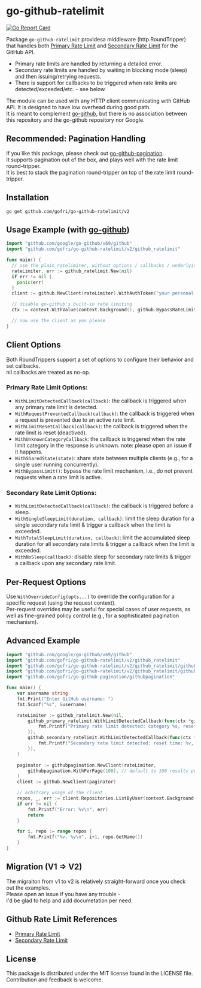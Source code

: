 # go-github-ratelimit

[![Go Report Card](https://goreportcard.com/badge/github.com/gofri/go-github-ratelimit)](https://goreportcard.com/report/github.com/gofri/go-github-ratelimit)

Package `go-github-ratelimit` providesa middleware (http.RoundTripper) that handles both [Primary Rate Limit](https://docs.github.com/en/rest/using-the-rest-api/rate-limits-for-the-rest-api?#about-primary-rate-limits) and [Secondary Rate Limit](https://docs.github.com/en/rest/using-the-rest-api/rate-limits-for-the-rest-api?#about-secondary-rate-limits) for the GitHub API.

* Primary rate limits are handled by returning a detailed error.  
* Secondary rate limits are handled by waiting in blocking mode (sleep) and then issuing/retrying requests.  
* There is support for callbacks to be triggered when rate limits are detected/exceeded/etc. - see below.  

The module can be used with any HTTP client communicating with GitHub API. It is designed to have low overhead during good path.    
It is meant to complement [go-github](https://github.com/google/go-github), but there is no association between this repository and the go-github repository nor Google.

## Recommended: Pagination Handling

If you like this package, please check out [go-github-pagination](https://github.com/gofri/go-github-pagination).  
It supports pagination out of the box, and plays well with the rate limit round-tripper.  
It is best to stack the pagination round-tripper on top of the rate limit round-tripper.  


## Installation

```go get github.com/gofri/go-github-ratelimit/v2```

## Usage Example (with [go-github](https://github.com/google/go-github))

```go
import "github.com/google/go-github/v69/github"
import "github.com/gofri/go-github-ratelimit/v2/github_ratelimit"

func main() {
  // use the plain ratelimiter, without options / callbacks / underlying http.RoundTripper.
  rateLimiter, err := github_ratelimit.New(nil)
  if err != nil {
    panic(err)
  }
  client := github.NewClient(rateLimiter).WithAuthToken("your personal access token")

  // disable go-github's built-in rate limiting
  ctx := context.WithValue(context.Background(), github.BypassRateLimitCheck)

  // now use the client as you please
}
```

## Client Options

Both RoundTrippers support a set of options to configure their behavior and set callbacks.  
nil callbacks are treated as no-op.  

### Primary Rate Limit Options:

- `WithLimitDetectedCallback(callback)`: the callback is triggered when any primary rate limit is detected.
- `WithRequestPreventedCallback(callback)`: the callback is triggered when a request is prevented due to an active rate limit.
- `WithLimitResetCallback(callback)`: the callback is triggered when the rate limit is reset (deactived).
- `WithUnknownCategoryCallback`: the callback is triggered when the rate limit category in the response is unknown. note: please open an issue if it happens.
- `WithSharedState(state)`: share state between multiple clients (e.g., for a single user running concurrently).
- `WithBypassLimit()`: bypass the rate limit mechanism, i.e., do not prevent requests when a rate limit is active.

### Secondary Rate Limit Options:

- `WithLimitDetectedCallback(callback)`: the callback is triggered before a sleep.
- `WithSingleSleepLimit(duration, callback)`: limit the sleep duration for a single secondary rate limit & trigger a callback when the limit is exceeded.
- `WithTotalSleepLimit(duration, callback)`: limit the accumulated sleep duration for all secondary rate limits & trigger a callback when the limit is exceeded.
- `WithNoSleep(callback)`: disable sleep for secondary rate limits & trigger a callback upon any secondary rate limit.

## Per-Request Options

Use `WithOverrideConfig(opts...)` to override the configuration for a specific request (using the request context).  
Per-request overrides may be useful for special cases of user requests,
as well as fine-grained policy control (e.g., for a sophisticated pagination mechanism).

## Advanced Example

```go
import "github.com/google/go-github/v69/github"
import "github.com/gofri/go-github-ratelimit/v2/github_ratelimit"
import "github.com/gofri/go-github-ratelimit/v2/github_ratelimit/github_primary_ratelimit"
import "github.com/gofri/go-github-ratelimit/v2/github_ratelimit/github_secondary_ratelimit"
import "github.com/gofri/go-github-pagination/githubpagination"

func main() {
	var username string
	fmt.Print("Enter GitHub username: ")
	fmt.Scanf("%s", &username)

	rateLimiter := github_ratelimit.New(nil,
		github_primary_ratelimit.WithLimitDetectedCallback(func(ctx *github_primary_ratelimit.CallbackContext) {
			fmt.Printf("Primary rate limit detected: category %s, reset time: %v\n", ctx.Category, ctx.ResetTime)
		}),
		github_secondary_ratelimit.WithLimitDetectedCallback(func(ctx *github_secondary_ratelimit.CallbackContext) {
			fmt.Printf("Secondary rate limit detected: reset time: %v, total sleep time: %v\n", ctx.ResetTime, ctx.TotalSleepTime)
		}),
	)

	paginator := githubpagination.NewClient(rateLimiter,
		githubpagination.WithPerPage(100), // default to 100 results per page
	)
	client := github.NewClient(paginator)

	// arbitrary usage of the client
	repos, _, err := client.Repositories.ListByUser(context.Background(), username, nil)
	if err != nil {
		fmt.Printf("Error: %v\n", err)
		return
	}

	for i, repo := range repos {
		fmt.Printf("%v. %v\n", i+1, repo.GetName())
	}
}
```

## Migration (V1 => V2)

The migraiton from v1 to v2 is relatively straight-forward once you check out the examples.  
Please open an issue if you have any trouble -  
I'd be glad to help and add documetation per need.

## Github Rate Limit References

- [Primary Rate Limit](https://docs.github.com/en/rest/using-the-rest-api/rate-limits-for-the-rest-api?#about-primary-rate-limits)
- [Secondary Rate Limit](https://docs.github.com/en/rest/using-the-rest-api/rate-limits-for-the-rest-api?#about-secondary-rate-limits)

## License

This package is distributed under the MIT license found in the LICENSE file.  
Contribution and feedback is welcome.
